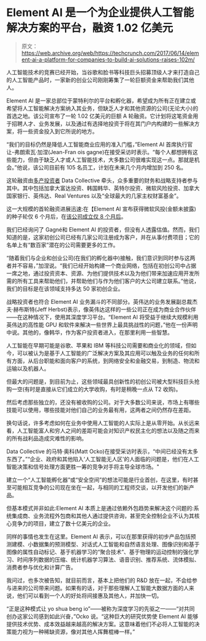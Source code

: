 # Element AI 是一个为企业提供人工智能解决方案的平台，融资 1.02 亿美元

> 原文：<https://web.archive.org/web/https://techcrunch.com/2017/06/14/element-ai-a-platform-for-companies-to-build-ai-solutions-raises-102m/>

人工智能技术的竞赛已经开始，当谷歌和脸书等科技巨头招募顶级人才来打造自己的人工智能产品时，一家新的创业公司刚刚筹集了一轮巨额资金来帮助我们其他人。

Element AI 是一家总部位于蒙特利尔的平台和孵化器，希望成为所有正在建立或希望将人工智能解决方案纳入其业务，但缺乏人才和其他资源的公司(无论大小)的首选之地。该公司宣布了一轮 1.02 亿美元的巨额 A 轮融资。它计划将这笔资金用于招聘人才、业务发展，以及通过有选择地投资于将在其门户内构建的一些解决方案，将一些资金投入到它所说的地方。

“我们的目标仍然是降低人工智能商业应用的准入门槛，”Element AI 首席执行官让-弗朗索瓦·加涅(Jean-Fran ois gagne)在接受采访时表示。“每个人都想拥有这些能力，但由于缺乏人才或人工智能技术，大多数公司很难实现这一点。那就是机会。”他说，该公司目前有 105 名员工，计划在未来几个月内增加到 250 名。

这轮融资由[多产投资者](https://web.archive.org/web/20230327182703/https://www.crunchbase.com/organization/data-collective/investments) Data Collective 牵头，众多重要的财务和战略支持者参与其中。其中包括加拿大富达投资、韩国韩华、英特尔投资、微软风险投资、加拿大国家银行、英伟达、Real Ventures 以及“全球最大的几家主权财富基金”。

这一大规模的首轮融资进展迅速:在【Element AI 宣布获得微软风投(金额未披露)的种子轮仅 6 个月后，在[该公司成立仅 8 个月后](https://web.archive.org/web/20230327182703/http://www.newswire.ca/news-releases/machine-learning-veterans-launch-element-ai---a-montreal-based-artificial-intelligence-startup-factory-598510761.html)。

我们已经询问了 Gagné和 Element AI 的投资者，但没有人透露估值。然而，我们知道的是，这家初创公司已经有几家公司注册成为客户，并在从事付费项目；它的名单上有“数百家”潜在的公司需要更多的工作。

“随着我们与企业和创业公司(在我们的孵化器中)接触，我们意识到同时参与这两者并不容易，”加涅说。“我们已经开始构建一个商业网络，包括在初创公司中占据一席之地，通过投资资本、资源、为他们提供技术以及为他们带来加速应用开发所需的所有工具来帮助他们，并帮助他们与作为他们客户的大公司建立联系。”他说，我们的目标是在该领域支持多达 50 家初创企业。

战略投资者也符合 Element AI 业务漏斗的不同部分。英伟达的业务发展副总裁杰夫·赫布斯特(Jeff Herbst)表示，像英伟达这样的一些公司正在成为商业合作伙伴——在这种情况下，使用其深度学习平台。“Element AI 将受益于继续大规模利用英伟达的高性能 GPU 和软件来解决一些世界上最具挑战性的问题，”他在一份声明中说。其他的，像韩华，作为客户投资者进入，在那里利用一些智慧。

人工智能在早期可能是谷歌、苹果和 IBM 等科技公司需要和商业化的领域，但如今，可以被认为是基于人工智能的广泛解决方案及其应用可以触及业务的任何和所有方面，从后台职能和面向客户的系统，到网络安全和金融交易，到制造、物流和运输以及机器人。

但最大的问题是，到目前为止，这些领域最具创新性的初创公司被大型科技巨头抢购一空(有时是直接从它们成立的大学收购，有时是稍晚一点从 T2 收购)。

然后考虑那些独立的，还没有被收购的公司。对于大多数公司来说，市场上有哪些技能可以使用，哪些技能对他们自己的业务最有用，这两者之间仍然存在差距。

换句话说，许多考虑如何在业务中使用人工智能的人实际上是从零开始。从长远来看，人工智能富人和穷人之间的差距可能会对知识产权民主化的想法以及随之而来的所有战利品造成灾难性的影响。

Data Collective 的马特·奥科(Matt Ocko)在接受采访时表示，“中间已经没有太多东西了。”“企业、政府和其他陷入‘人工智能无人区’的人面临的问题是，他们在人工智能决策和信号处理方面更胜一筹的竞争对手将主导全球市场。"

建立一个“人工智能孵化器”或“安全空间”的想法可能是行业首创，在这里，有时甚至可能相互竞争的公司现在坐在一起，与相同的工程师交谈，以开发他们的新产品。

但基本模式并非如此:Element AI 本质上是通过依赖外包趋势来解决这个问题的:系统集成商、业务流程外包商和其他人通过提供咨询，甚至完全控制企业不认为其核心竞争力的项目，建立了数十亿美元的企业。

同样的事情也发生在这里。Element AI 表示，可以在那里获得的初步产品包括预测建模、小数据集的预测模型、对话式人工智能和自然语言处理、图像识别和基于图像的属性自动标记、基于机器学习的“聚合技术”、基于物理的运动控制的强化学习、时间序列数据的压缩、统计机器学习算法、语音识别、推荐系统、流体模拟、消费者参与优化和计算广告。

我问过，也多次被告知，就目前而言，基本上把他们的 R&D 放在一起，不会给参与进来的公司带来问题。如果有的话，对于那些理解人工智能大数据方面的人来说，他们可以看到一个人的好处将间接惠及其他人，并加快一切。

“正是这种模式让 yo shua beng io”——被称为深度学习的先驱之一——“对共同创办这家公司感到如此兴奋，”Ocko 说。“这种巨大的研究优势使 Element AI 能够提供技术优势、成本效益越来越高的解决方案。这意味着他们不必将人工智能的决策能力视为一种稀缺资源，像对其他人挥舞棍棒一样。”